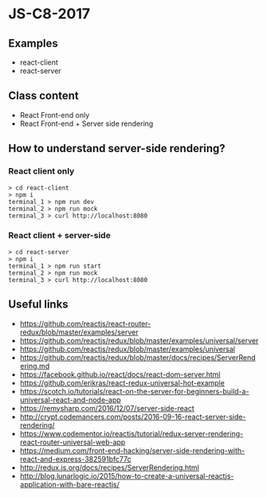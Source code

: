 # JS-C8-2017

## Examples

- react-client
- react-server


## Class content

- React Front-end only
- React Front-end + Server side rendering


## How to understand server-side rendering?

### React client only
```
> cd react-client
> npm i
terminal_1 > npm run dev
terminal_2 > npm run mock
terminal_3 > curl http://localhost:8080
```

### React client + server-side
```
> cd react-server
> npm i
terminal_1 > npm run start
terminal_2 > npm run mock
terminal_3 > curl http://localhost:8080
```

## Useful links

- https://github.com/reactjs/react-router-redux/blob/master/examples/server
- https://github.com/reactjs/redux/blob/master/examples/universal/server
- https://github.com/reactjs/redux/blob/master/examples/universal
- https://github.com/reactjs/redux/blob/master/docs/recipes/ServerRendering.md
- https://facebook.github.io/react/docs/react-dom-server.html
- https://github.com/erikras/react-redux-universal-hot-example
- https://scotch.io/tutorials/react-on-the-server-for-beginners-build-a-universal-react-and-node-app
- https://remysharp.com/2016/12/07/server-side-react
- http://crypt.codemancers.com/posts/2016-09-16-react-server-side-rendering/
- https://www.codementor.io/reactjs/tutorial/redux-server-rendering-react-router-universal-web-app
- https://medium.com/front-end-hacking/server-side-rendering-with-react-and-express-382591bfc77c
- http://redux.js.org/docs/recipes/ServerRendering.html
- http://blog.lunarlogic.io/2015/how-to-create-a-universal-reactjs-application-with-bare-reactjs/
